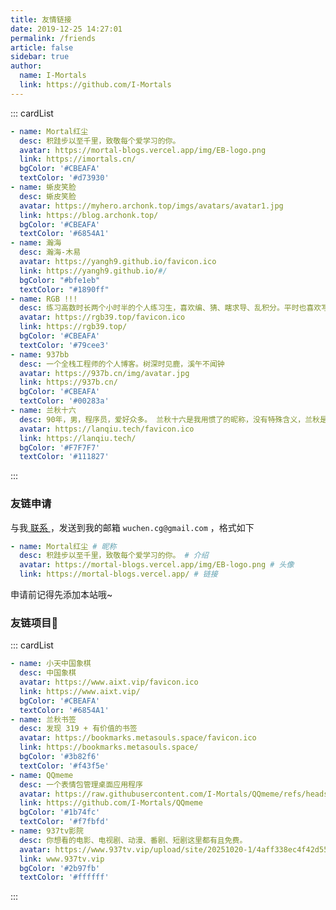 ```yaml
---
title: 友情链接
date: 2019-12-25 14:27:01
permalink: /friends
article: false
sidebar: true
author: 
  name: I-Mortals
  link: https://github.com/I-Mortals
---
```

<!--
普通卡片列表容器，可用于友情链接、项目推荐、古诗词展示等。
cardList 后面可跟随一个数字表示每行最多显示多少个，选值范围1~4，默认3。在小屏时会根据屏幕宽度减少每行显示数量。
 - name: 麋鹿鲁哟
  desc: 大道至简，知易行难
  avatar: https://cdn.jsdelivr.net/gh/xugaoyi/image_store/blog/20200122153807.jpg # 可选
  link: https://www.cnblogs.com/miluluyo/ # 可选
  bgColor: '#CBEAFA' # 可选，默认var(--bodyBg)。颜色值有#号时请添加单引号
  textColor: '#6854A1' # 可选，默认var(--textColor)
-->

::: cardList

```yaml
- name: Mortal红尘
  desc: 积跬步以至千里，致敬每个爱学习的你。
  avatar: https://mortal-blogs.vercel.app/img/EB-logo.png
  link: https://imortals.cn/
  bgColor: '#CBEAFA'
  textColor: '#d73930'
- name: 蜥皮笑脸
  desc: 蜥皮笑脸
  avatar: https://myhero.archonk.top/imgs/avatars/avatar1.jpg
  link: https://blog.archonk.top/
  bgColor: '#CBEAFA'
  textColor: '#6854A1'
- name: 瀚海
  desc: 瀚海-木易
  avatar: https://yangh9.github.io/favicon.ico
  link: https://yangh9.github.io/#/
  bgColor: "#bfe1eb"
  textColor: "#1890ff"
- name: RGB !!!
  desc: 练习高数时长两个小时半的个人练习生，喜欢编、猜、瞎求导、乱积分。平时也喜欢写写没用的代码。
  avatar: https://rgb39.top/favicon.ico
  link: https://rgb39.top/
  bgColor: '#CBEAFA'
  textColor: '#79cee3'
- name: 937bb
  desc: 一个全栈工程师的个人博客。树深时见鹿，溪午不闻钟
  avatar: https://937b.cn/img/avatar.jpg
  link: https://937b.cn/
  bgColor: '#CBEAFA'
  textColor: '#00283a'
- name: 兰秋十六
  desc: 90年，男，程序员，爱好众多。 兰秋十六是我用惯了的昵称，没有特殊含义，兰秋是古代七月的雅称。
  avatar: https://lanqiu.tech/favicon.ico
  link: https://lanqiu.tech/
  bgColor: '#F7F7F7'
  textColor: '#111827'
```

:::

### 友链申请

与我[ 联系 ](/about/#联系)，发送到我的邮箱 `wuchen.cg@gmail.com` ，格式如下

```yaml
- name: Mortal红尘 # 昵称
  desc: 积跬步以至千里，致敬每个爱学习的你。 # 介绍
  avatar: https://mortal-blogs.vercel.app/img/EB-logo.png # 头像
  link: https://mortal-blogs.vercel.app/ # 链接
```

申请前记得先添加本站哦~

### 友链项目🧊

::: cardList

```yaml
- name: 小天中国象棋
  desc: 中国象棋
  avatar: https://www.aixt.vip/favicon.ico
  link: https://www.aixt.vip/
  bgColor: '#CBEAFA'
  textColor: '#6854A1'
- name: 兰秋书签
  desc: 发现 319 + 有价值的书签
  avatar: https://bookmarks.metasouls.space/favicon.ico
  link: https://bookmarks.metasouls.space/
  bgColor: '#3b82f6'
  textColor: '#f43f5e'
- name: QQmeme
  desc: 一个表情包管理桌面应用程序
  avatar: https://raw.githubusercontent.com/I-Mortals/QQmeme/refs/heads/main/build/windows/icon.ico
  link: https://github.com/I-Mortals/QQmeme
  bgColor: '#1b74fc'
  textColor: '#f7fbfd'
- name: 937tv影院
  desc: 你想看的电影、电视剧、动漫、番剧、短剧这里都有且免费。
  avatar: https://www.937tv.vip/upload/site/20251020-1/4aff338ec4f42d55f280ffda7a864578.png
  link: www.937tv.vip
  bgColor: '#2b97fb'
  textColor: '#ffffff'
```

:::

